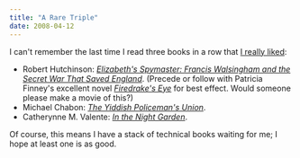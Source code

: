 ```yaml
---
title: "A Rare Triple"
date: 2008-04-12
---
```

I can't remember the last time I read three books in a row that <a href="http://www.librarything.com/catalog/gvwilson">I really liked</a>:
<ul>
  <li>Robert Hutchinson: <em><a href="http://www.amazon.com/Elizabeths-Spymaster-Francis-Walsingham-England/dp/0312368224">Elizabeth's Spymaster: Francis Walsingham and the Secret War That Saved England</a></em>. (Precede or follow with Patricia Finney's excellent novel <em><a href="http://www.amazon.com/Firedrakes-Eye-Patricia-Finney/dp/0312180942">Firedrake's Eye</a></em> for best effect. Would someone please make a movie of this?)</li>
  <li>Michael Chabon: <a href="http://www.amazon.com/Yiddish-Policemens-Union-Novel/dp/0007149824"><em>The Yiddish Policeman's Union</em></a>.</li>
  <li>Catherynne M. Valente: <em><a href="http://www.amazon.com/Orphans-Tales-Night-Garden/dp/0553384031">In the Night Garden</a></em>.</li>
</ul>
Of course, this means I have a stack of technical books waiting for me;  I hope at least one is as good.
